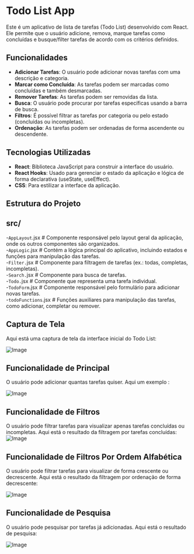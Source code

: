 # Todo List App

Este é um aplicativo de lista de tarefas (Todo List) desenvolvido com React. Ele permite que o usuário adicione, remova, marque tarefas como concluídas e busque/filter tarefas de acordo com os critérios definidos.

## Funcionalidades

- **Adicionar Tarefas**: O usuário pode adicionar novas tarefas com uma descrição e categoria.
- **Marcar como Concluída**: As tarefas podem ser marcadas como concluídas e também desmarcadas.
- **Remover Tarefas**: As tarefas podem ser removidas da lista.
- **Busca**: O usuário pode procurar por tarefas específicas usando a barra de busca.
- **Filtros**: É possível filtrar as tarefas por categoria ou pelo estado (concluídas ou incompletas).
- **Ordenação**: As tarefas podem ser ordenadas de forma ascendente ou descendente.

## Tecnologias Utilizadas

- **React**: Biblioteca JavaScript para construir a interface do usuário.
- **React Hooks**: Usado para gerenciar o estado da aplicação e lógica de forma declarativa (useState, useEffect).
- **CSS**: Para estilizar a interface da aplicação.

## Estrutura do Projeto

src/
-
-`AppLayout`.jsx           # Componente responsável pelo layout geral da aplicação, onde os outros componentes são organizados. <br>
-`AppLogic`.jsx            # Contém a lógica principal do aplicativo, incluindo estados e funções para manipulação das tarefas. <br>
-`Filter.`jsx              # Componente para filtragem de tarefas (ex.: todas, completas, incompletas). <br>
-`Search.`jsx              # Componente para busca de tarefas. <br>
-`Todo.`jsx                # Componente que representa uma tarefa individual. <br>
-`TodoForm`.jsx            # Componente responsável pelo formulário para adicionar novas tarefas. <br>
-`todoFunctions`.jsx       # Funções auxiliares para manipulação das tarefas, como adicionar, completar ou remover. <br>


## Captura de Tela

Aqui está uma captura de tela da interface inicial do Todo List:

![Image](https://github.com/user-attachments/assets/2598b73f-c606-4c7f-8336-09c4bb22cfe6)

## Funcionalidade de Principal

O usuário pode adicionar quantas tarefas quiser. Aqui um exemplo :

![Image](https://github.com/user-attachments/assets/91912758-d8b4-4ab8-a9d0-03ca95b968f0)


## Funcionalidade de Filtros

O usuário pode filtrar tarefas para visualizar apenas tarefas concluídas ou incompletas. Aqui está o resultado da filtragem por tarefas concluídas:
![Image](https://github.com/user-attachments/assets/0428b601-78a2-4ea0-9e67-fd036de7c9e8)


## Funcionalidade de Filtros Por Ordem Alfabética

O usuário pode filtrar tarefas para visualizar de forma crescente ou decrescente. Aqui está o resultado da filtragem por ordenação de forma decrescente:

![Image](https://github.com/user-attachments/assets/d3924415-0bb0-4e94-a16a-b35837502e30)

## Funcionalidade de Pesquisa

O usuário pode pesquisar por tarefas já adicionadas. Aqui está o resultado de pesquisa:

![Image](https://github.com/user-attachments/assets/db95a7d0-af56-4b19-9ef6-4e40f4a4d3c2)

